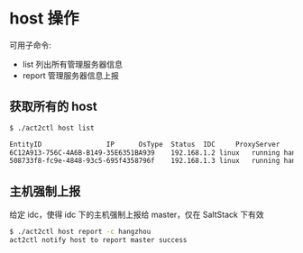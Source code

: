 # host 操作


可用子命令:

- list   列出所有管理服务器信息
- report    管理服务器信息上报


## 获取所有的 host

```bash
$ ./act2ctl host list

EntityID				IP		OsType	Status	IDC		ProxyServer			ProxyStatus	ProxyType
6C12A913-756C-4A6B-B149-35E6351BA939	192.168.1.2	linux	running	hangzhou	http://192.168.1.4:5555	running		salt
508733f8-fc9e-4848-93c5-695f4358796f	192.168.1.3	linux	running	hangzhou

```


## 主机强制上报

给定 idc，使得 idc 下的主机强制上报给 master，仅在 SaltStack 下有效

```bash
$ ./act2ctl host report -c hangzhou
act2ctl notify host to report master success
```


